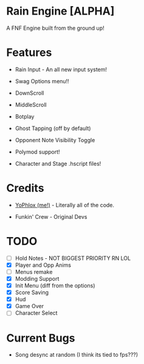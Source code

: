 # Rain Engine [ALPHA]

A FNF Engine built from the ground up!

# Features

* Rain Input - An all new input system!

* Swag Options menu!!

* DownScroll

* MiddleScroll

* Botplay

* Ghost Tapping (off by default)

* Opponent Note Visibility Toggle

* Polymod support!

* Character and Stage .hscript files!

# Credits

* [YoPhlox (me!)](https://x.com/yophlox) - Literally all of the code.

* Funkin' Crew - Original Devs

# TODO

- [ ] Hold Notes - NOT BIGGEST PRIORITY RN LOL
- [x] Player and Opp Anims
- [ ] Menus remake
- [x] Modding Support
- [x] Init Menu (diff from the options)
- [x] Score Saving
- [x] Hud
- [x] Game Over
- [ ] Character Select

# Current Bugs

- Song desync at random (I think its tied to fps???)
